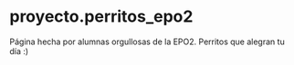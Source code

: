 # proyecto.perritos_epo2
Página hecha por alumnas orgullosas de la EPO2. Perritos que alegran tu día :)
